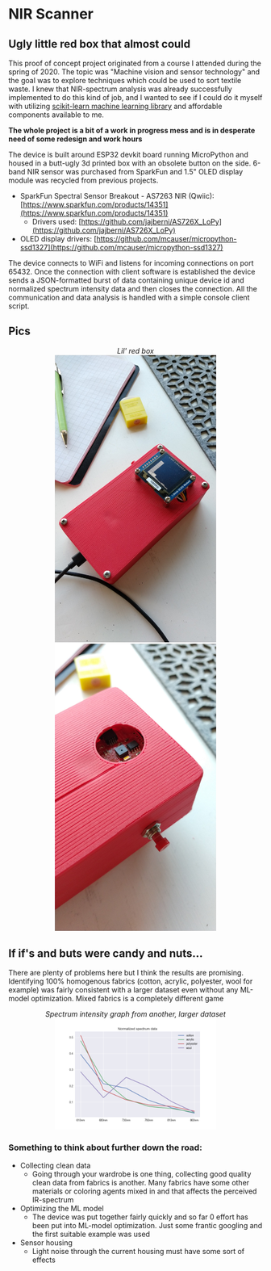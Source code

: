 # NIR Scanner
## Ugly little red box that almost could
This proof of concept project originated from a course I attended during the spring of 2020. The topic was "Machine vision and sensor technology" and the goal was to explore techniques which could be used to sort textile waste. I knew that NIR-spectrum analysis was already successfully implemented to do this kind of job, and I wanted to see if I could do it myself with utilizing [scikit-learn machine learning library](https://scikit-learn.org/) and affordable components available to me.

**The whole project is a bit of a work in progress mess and is in desperate need of some redesign and work hours**

The device is built around ESP32 devkit board running MicroPython and housed in a butt-ugly 3d printed box with an obsolete button on the side. 6-band NIR sensor was purchased from SparkFun and 1.5" OLED display module was recycled from previous projects.

- SparkFun Spectral Sensor Breakout - AS7263 NIR (Qwiic): [https://www.sparkfun.com/products/14351](https://www.sparkfun.com/products/14351)
    - Drivers used: [https://github.com/jajberni/AS726X_LoPy](https://github.com/jajberni/AS726X_LoPy)
- OLED display drivers: [https://github.com/mcauser/micropython-ssd1327](https://github.com/mcauser/micropython-ssd1327)

The device connects to WiFi and listens for incoming connections on port 65432. Once the connection with client software is established the device sends a JSON-formatted burst of data containing unique device id and normalized spectrum intensity data and then closes the connection. All the communication and data analysis is handled with a simple console client script.

## Pics
<p align="center">
<i>Lil' red box</i><br>
<img src="img\IMG_1.jpg" width=320>
<img src="img\IMG_2.jpg" width=320><br>
</p>

## If if's and buts were candy and nuts...
There are plenty of problems here but I think the results are promising. Identifying 100% homogenous fabrics (cotton, acrylic, polyester, wool for example) was fairly consistent with a larger dataset even without any ML-model optimization. Mixed fabrics is a completely different game
    
<p align="center">
    <i>Spectrum intensity graph from another, larger dataset</i><br>
    <img src="img\Figure_1.png" width=320><br>
</p>

### Something to think about further down the road:
- Collecting clean data
    - Going through your wardrobe is one thing, collecting good quality clean data from fabrics is another. Many fabrics have some other materials or coloring agents mixed in and that affects the perceived IR-spectrum
- Optimizing the ML model
    - The device was put together fairly quickly and so far 0 effort has been put into ML-model optimization. Just some frantic googling and the first suitable example was used
- Sensor housing
    - Light noise through the current housing must have some sort of effects
